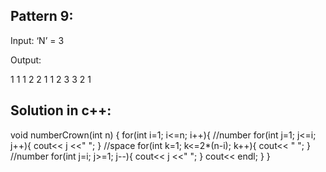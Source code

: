 ## Pattern 9:

Input: ‘N’ = 3

Output: 

1         1
1 2     2 1
1 2 3 3 2 1


## Solution in c++:

void numberCrown(int n) {
    for(int i=1; i<=n; i++){
        //number
        for(int j=1; j<=i; j++){
            cout<< j <<" ";
        }
        //space
        for(int k=1; k<=2*(n-i); k++){
            cout<< " ";
        }
        //number
        for(int j=i; j>=1; j--){
            cout<< j <<" ";
        }
        cout<< endl;
    }
}